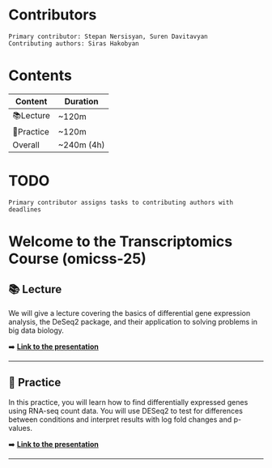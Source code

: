   # Contributors
    Primary contributor: Stepan Nersisyan, Suren Davitavyan
    Contributing authors: Siras Hakobyan
  # Contents
| Content | Duration |
|----------|----------|
| 📚Lecture  | ~120m  |
| 🧰Practice  | ~120m  |
| Overall  | ~240m (4h)  |

  # TODO
    Primary contributor assigns tasks to contributing authors with deadlines

# Welcome to the Transcriptomics Course (omicss-25)

## 📚 Lecture

We will give a lecture covering the basics of differential gene expression analysis, the DeSeq2 package, and their application to solving problems in big data biology.

➡️ **[Link to the presentation](https://docs.google.com/presentation/d/18pCq-4JJWmWu1NS7RZZMi-WoEc9Vfqs3/edit?usp=sharing&ouid=114248359052646279294&rtpof=true&sd=true)**

---

## 🧰 Practice

In this practice, you will learn how to find differentially expressed genes using RNA-seq count data. You will use DESeq2 to test for differences between conditions and interpret results with log fold changes and p-values.

➡️ **[Link to the presentation](https://docs.google.com/presentation/d/1Q-kH2b7tVQWlsNbOMMSBRgaV5apPos2axDYLrwrFP5o/edit?usp=sharing)**

---
